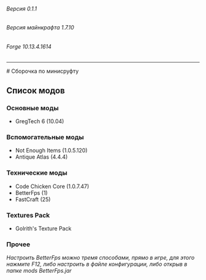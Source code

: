 ###### Версия 0.1.1
###### Версия майнкрафта 1.7.10
###### Forge 10.13.4.1614
<hr>
# Сборочка по минисруфту 


## Список модов 

### Основные моды
* GregTeсh 6 (10.04)


### Вспомогательные моды
* Not Enough Items (1.0.5.120)
* Antique Atlas (4.4.4)

### Технические моды
* Code Chicken Core (1.0.7.47)
* BetterFps (1)
* FastCraft (25)

### Textures Pack
* Golrith's Texture Pack

### Прочее

*Настроить BetterFps можно тремя способами, прямо в игре, для этого нажмите F12, либо настроить в файле конфигурации, либо открыв в папке mods BetterFps.jar*
